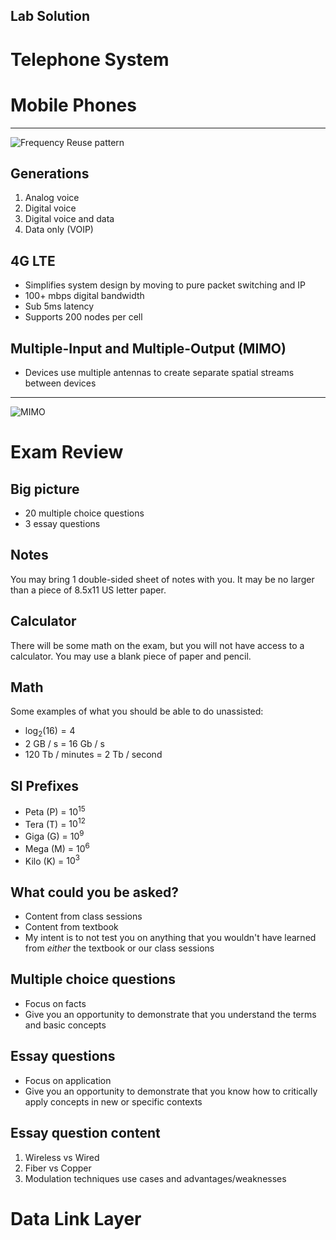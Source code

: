 Lab Solution
------------

Telephone System
================

Mobile Phones
=============

---

![Frequency Reuse pattern](https://upload.wikimedia.org/wikipedia/commons/thumb/e/ee/Frequency_reuse.svg/595px-Frequency_reuse.svg.png)

Generations
-----------

1. Analog voice
2. Digital voice
3. Digital voice and data
4. Data only (VOIP)

4G LTE
------

- Simplifies system design by moving to pure packet switching and IP
- 100+ mbps digital bandwidth
- Sub 5ms latency
- Supports 200 nodes per cell

Multiple-Input and Multiple-Output (MIMO)
-----------------------------------------

- Devices use multiple antennas to create separate spatial streams between devices

---

![MIMO](https://upload.wikimedia.org/wikipedia/commons/thumb/f/f1/MIMO_with_building.png/1024px-MIMO_with_building.png)

Exam Review
===========

Big picture
-----------

- 20 multiple choice questions
- 3 essay questions

Notes
-----

You may bring 1 double-sided sheet of notes with you. It may be no larger than a piece of 8.5x11 US letter paper.

Calculator
----------

There will be some math on the exam, but you will not have access to a calculator. You may use a blank piece of paper and pencil.

Math
----

Some examples of what you should be able to do unassisted:

- $\log_2(16) = 4$
- 2 GB / s = 16 Gb / s
- 120 Tb / minutes = 2 Tb / second

SI Prefixes
-----------

- Peta (P) = $10^15$ 
- Tera (T) = $10^12$
- Giga (G) = $10^9$
- Mega (M) = $10^6$
- Kilo (K) = $10^3$

What could you be asked?
------------------------

- Content from class sessions
- Content from textbook
- My intent is to not test you on anything that you wouldn't have learned from *either* the textbook or our class sessions

Multiple choice questions
-------------------------

- Focus on facts
- Give you an opportunity to demonstrate that you understand the terms and basic concepts

Essay questions
---------------

- Focus on application
- Give you an opportunity to demonstrate that you know how to critically apply concepts in new or specific contexts

Essay question content
----------------------

1. Wireless vs Wired
2. Fiber vs Copper
3. Modulation techniques use cases and advantages/weaknesses

Data Link Layer
===============
